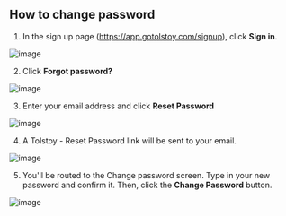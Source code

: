 ## How to change password

1. In the sign up page (https://app.gotolstoy.com/signup), click **Sign in**.

![image](https://github.com/GoTolstoy/tolstoy-toly-kb/assets/159800692/818f7cef-2cac-40d0-95eb-8e5fd215b559)


2. Click **Forgot password?**

![image](https://github.com/GoTolstoy/tolstoy-toly-kb/assets/159800692/231e68f1-1bfc-4e4e-8eaa-71db520f755b)


3. Enter your email address and click **Reset Password**

![image](https://github.com/GoTolstoy/tolstoy-toly-kb/assets/159800692/de8791ab-40a9-4353-9c04-8333b408a7f1)


4. A Tolstoy - Reset Password link will be sent to your email.

![image](https://github.com/GoTolstoy/tolstoy-toly-kb/assets/159800692/86b03d45-1471-4a58-ab0b-559ce95cb845)


5. You'll be routed to the Change password screen. Type in your new password and confirm it. Then, click the **Change Password** button.

![image](https://github.com/GoTolstoy/tolstoy-toly-kb/assets/159800692/d55f708f-7b19-465d-830a-bce0f86c41e4)

  
